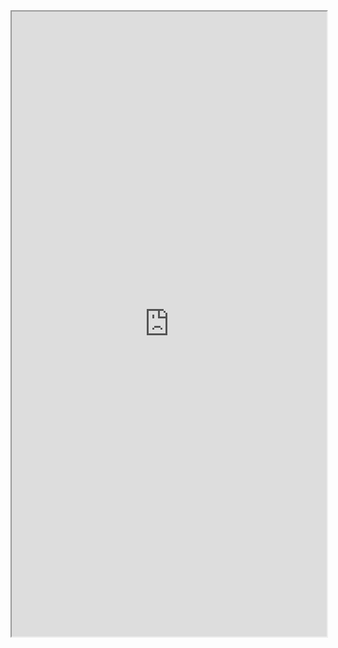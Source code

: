 <iframe 
src="https://coda.io/embed/jD38E5fJk_/#Full-Active-Inference-Ontology_tuuOJ_Ew/r114&view=full&viewMode=embedplay&hideSections=true" 
width=900 
height=1000 
style="max-width: 100%;" 
allow="fullscreen">
</iframe>